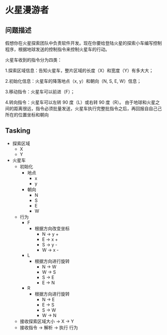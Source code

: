 # 火星漫游者

## 问题描述

假想你在火星探索团队中负责软件开发。现在你要给登陆火星的探索小⻋编写控制程序，根据地球发送的控制指令来控制⽕星车的行动。

火星⻋收到的指令分为四类：

1.探索区域信息：告知火星车，整片区域的长度（X）和宽度（Y）有多⼤大；

2.初始化信息：火星⻋的降落地点（x, y）和朝向（N, S, E, W）信息；

3.移动指令：火星⻋可以前进（F）；

4.转向指令：⽕星⻋可以左转 90 度（L）或右转 90 度（R）。 由于地球和⽕星之间的距离很远，指令必须批量发送，⽕星⻋执行完整批指令之后，再回报⾃自⼰己所在的位置坐标和朝向

## Tasking
- 探索区域
  - X 
  - Y 
- 火星车
  - 初始化 
    - 地点
      - x
      - y
    - 朝向 
      - N
      - S 
      - E
      - W
  - 行为
    - F 
      - 根据方向改变坐标
        - N -> y +
        - E -> x +
        - S -> y -
        - W -> x -
    - L 
      - 根据方向进行旋转
        - N -> W
        - W -> S
        - S -> E
        - E -> N
    - R 
      - 根据方向进行旋转
        - N -> E
        - E -> S 
        - S -> W
        - W -> N
  - 接收探索区域大小
    -> X
    -> Y
  - 接收指令 -> 解析 -> 执行 行为